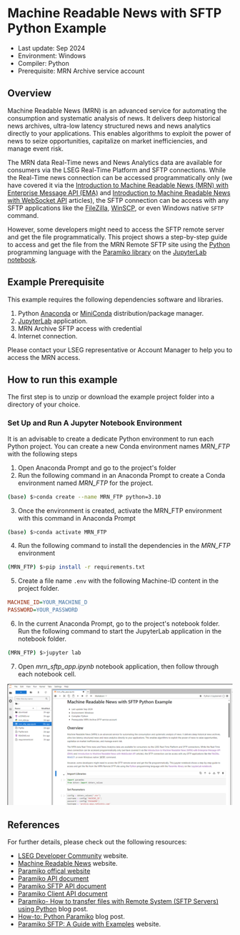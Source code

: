# Machine Readable News with SFTP Python Example

- Last update: Sep 2024
- Environment: Windows
- Compiler: Python
- Prerequisite: MRN Archive service account

## Overview

Machine Readable News (MRN) is an advanced service for automating the consumption and systematic analysis of news. It delivers deep historical news archives, ultra-low latency structured news and news analytics directly to your applications. This enables algorithms to exploit the power of news to seize opportunities, capitalize on market inefficiencies, and manage event risk. 

The MRN data Real-Time news and News Analytics data are available for consumers via the LSEG Real-Time Platform and SFTP connections. While the Real-Time news connection can be accessed programmatically only (we have covered it via the [Introduction to Machine Readable News (MRN) with Enterprise Message API (EMA)](https://developers.lseg.com/en/article-catalog/article/introduction-machine-readable-news-mrn-elektron-message-api-ema) and [Introduction to Machine Readable News with WebSocket API](https://developers.lseg.com/en/article-catalog/article/introduction-machine-readable-news-elektron-websocket-api-refinitiv) articles), the SFTP connection can be access with any SFTP applications like the [FileZilla](https://filezilla-project.org/), [WinSCP](https://winscp.net), or even Windows native ```SFTP``` command. 

However, some developers might need to access the SFTP remote server and get the file programmatically. This project shows a step-by-step guide to access and get the file from the MRN Remote SFTP site using the [Python](https://www.python.org/) programming language with the [Paramiko library](https://www.paramiko.org/) on the [JupyterLab notebook](https://jupyter.org/).

## Example Prerequisite

This example requires the following dependencies software and libraries.

1. Python [Anaconda](https://www.anaconda.com/distribution/) or [MiniConda](https://docs.conda.io/en/latest/miniconda.html) distribution/package manager.
2. [JupyterLab](https://jupyter.org/) application.
3. MRN Archive SFTP access with credential
4. Internet connection.

Please contact your LSEG representative or Account Manager to help you to access the MRN access.

## How to run this example

The first step is to unzip or download the example project folder into a directory of your choice.

### Set Up and Run A Jupyter Notebook Environment

It is an advisable to create a dedicate Python environment to run each Python project. You can create a new Conda environment names *MRN_FTP* with the following steps

1. Open Anaconda Prompt and go to the project's folder
2. Run the following command in an Anaconda Prompt to create a Conda environment named *MRN_FTP* for the project.

  ```bash
  (base) $>conda create --name MRN_FTP python=3.10
  ```

3. Once the environment is created, activate the MRN_FTP environment with this command in Anaconda Prompt

  ```bash
  (base) $>conda activate MRN_FTP
  ```

4. Run the following command to install the dependencies in the *MRN_FTP* environment

  ```bash
  (MRN_FTP) $>pip install -r requirements.txt
  ```
5. Create a file name ```.env``` with the following Machine-ID content in the project folder.

  ```ini
  MACHINE_ID=YOUR_MACHINE_D
  PASSWORD=YOUR_PASSWORD
  ```

6. In the current Anaconda Prompt, go to the project's notebook folder. Run the following command to start the JupyterLab application in the notebook folder.

  ```bash
  (MRN_FTP) $>jupyter lab
  ```
7. Open *mrn_sftp_app.ipynb* notebook application, then follow through each notebook cell.

![figure-1](images/mrn_sftp1.png "MRN SFTP Notebook example")

## <a id="references"></a>References

For further details, please check out the following resources:

- [LSEG Developer Community](https://developers.lseg.com/) website.
- [Machine Readable News](https://www.lseg.com/en/data-analytics/financial-news-services/machine-readable-news) website.
- [Paramiko offical website](https://www.paramiko.org/)
- [Paramiko API document](https://docs.paramiko.org/en/latest/)
- [Paramiko SFTP API document](https://docs.paramiko.org/en/latest/api/sftp.html)
- [Paramiko Client API document](https://docs.paramiko.org/en/latest/api/client.html)
- [Paramiko- How to transfer files with Remote System (SFTP Servers) using Python](https://medium.com/nerd-for-tech/paramiko-how-to-transfer-files-with-remote-system-sftp-servers-using-python-52d3e51d2cfa) blog post.
- [How-to: Python Paramiko](https://manicodes.hashnode.dev/how-to-python-paramiko) blog post.
- [Paramiko SFTP: A Guide with Examples](https://sftpcloud.io/learn/python/paramiko-sftp-examples) website.


